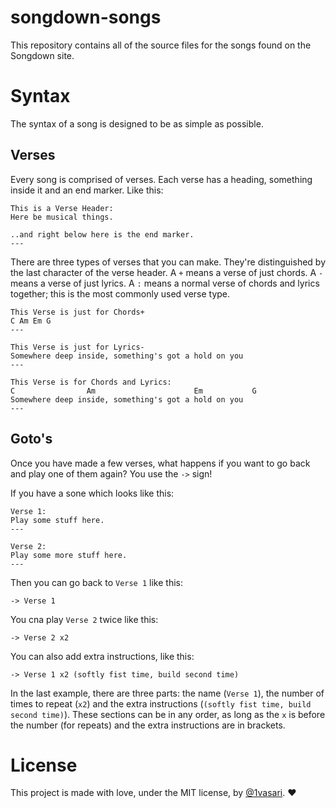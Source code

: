 # songdown-songs

This repository contains all of the source files for the songs found on the Songdown site.

# Syntax

The syntax of a song is designed to be as simple as possible.

## Verses
Every song is comprised of verses. Each verse has a heading, something inside it and an end marker. Like this:

```
This is a Verse Header:
Here be musical things.

..and right below here is the end marker.
---
```

There are three types of verses that you can make. They're distinguished by the last character of the verse header. A `+` means a verse of just chords. A `-` means a verse of just lyrics. A `:` means a normal verse of chords and lyrics together; this is the most commonly used verse type.

```
This Verse is just for Chords+
C Am Em G
---

This Verse is just for Lyrics-
Somewhere deep inside, something's got a hold on you
---

This Verse is for Chords and Lyrics:
C                Am                      Em           G
Somewhere deep inside, something's got a hold on you
---
```

## Goto's

Once you have made a few verses, what happens if you want to go back and play one of them again?
You use the `->` sign!

If you have a sone which looks like this:
```
Verse 1:
Play some stuff here.
---

Verse 2:
Play some more stuff here.
---
```

Then you can go back to `Verse 1` like this:

```
-> Verse 1
```

You cna play `Verse 2` twice like this:

```
-> Verse 2 x2
```

You can also add extra instructions, like this:

```
-> Verse 1 x2 (softly fist time, build second time)
```

In the last example, there are three parts: the name (`Verse 1`), the number of times to repeat (`x2`) and the extra instructions (`(softly fist time, build second time)`). These sections can be in any order, as long as the `x` is before the number (for repeats) and the extra instructions are in brackets.

# License

This project is made with love, under the MIT license, by [@1vasari](https://twitter.com/1vasari). :heart:
